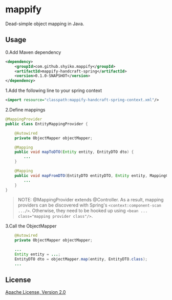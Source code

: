 # mappify

Dead-simple object mapping in Java.

## Usage

0.Add Maven dependency

```xml
<dependency>
    <groupId>com.github.shyiko.mappify</groupId>
    <artifactId>mappify-handcraft-spring</artifactId>
    <version>0.1.0-SNAPSHOT</version>
</dependency>
```

1.Add the following line to your spring context

```xml
<import resource="classpath:mappify-handcraft-spring-context.xml"/>
```

2.Define mappings

```java
@MappingProvider
public class EntityMappingProvider {

    @Autowired
    private ObjectMapper objectMapper;

    @Mapping
    public void mapToDTO(Entity entity, EntityDTO dto) {
        ...
    }

    @Mapping
    public void mapFromDTO(EntityDTO entityDTO, Entity entity, MappingContext context) {
        ...
    }
}
```
> NOTE: @MappingProvider extends @Controller. As a result, mapping providers can be discovered with Spring's 
`<context:component-scan .../>`. Otherwise, they need to be hooked up using `<bean ... class="mapping provider class"/>`.

3.Call the ObjectMapper

```java
    @Autowired
    private ObjectMapper objectMapper;

    ...
    Entity entity = ...;
    EntityDTO dto = objectMapper.map(entity, EntityDTO.class);
    ...
```

## License

[Apache License, Version 2.0](http://www.apache.org/licenses/LICENSE-2.0)